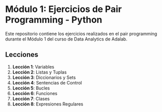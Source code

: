 # Módulo 1: Ejercicios de Pair Programming - Python

Este repositorio contiene los ejercicios realizados en el pair programming durante el Módulo 1 del curso de Data Analytics de Adalab.

## Lecciones

1. **Lección 1**: Variables
2. **Lección 2**: Listas y Tuplas
3. **Lección 3**: Diccionarios y Sets
4. **Lección 4**: Sentencias de Control
5. **Lección 5**: Bucles
6. **Lección 6**: Funciones
7. **Lección 7**: Clases
8. **Lección 8**: Expresiones Regulares